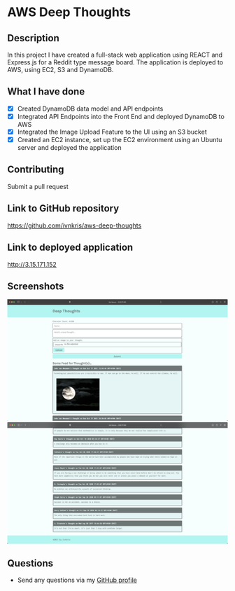 # AWS Deep Thoughts

## Description

In this project I have created a full-stack web application using REACT and Express.js for a Reddit type message board. The application is deployed to AWS, using EC2, S3 and DynamoDB.

## What I have done

- [x] Created DynamoDB data model and API endpoints
- [x] Integrated API Endpoints into the Front End and deployed DynamoDB to AWS
- [x] Integrated the Image Upload Feature to the UI using an S3 bucket
- [x] Created an EC2 instance, set up the EC2 environment using an Ubuntu server and deployed the application

## Contributing

Submit a pull request

## Link to GitHub repository

https://github.com/ivnkris/aws-deep-thoughts

## Link to deployed application

http://3.15.171.152

## Screenshots

![Screenshot 1](./screenshots/screenshot-1.png)
![Screenshot 1](./screenshots/screenshot-2.png)

## Questions

- Send any questions via my [GitHub profile](https://github.com/ivnkris)
